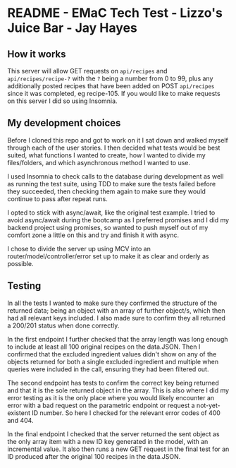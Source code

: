 # README - EMaC Tech Test - Lizzo's Juice Bar - Jay Hayes

## How it works

This server will allow GET requests on `api/recipes` and `api/recipes/recipe-?` with the `?` being a number from 0 to 99, plus any additionally posted recipes that have been added on POST `api/recipes` since it was completed, eg recipe-105. If you would like to make requests on this server I did so using Insomnia.

## My development choices

Before I cloned this repo and got to work on it I sat down and walked myself through each of the user stories. I then decided what tests would be best suited, what functions I wanted to create, how I wanted to divide my files/folders, and which asynchronous method I wanted to use.

I used Insomnia to check calls to the database during development as well as running the test suite, using TDD to make sure the tests failed before they succeeded, then checking them again to make sure they would continue to pass after repeat runs.

I opted to stick with async/await, like the original test example. I tried to avoid async/await during the bootcamp as I preferred promises and I did my backend project using promises, so wanted to push myself out of my comfort zone a little on this and try and finish it with async.

I chose to divide the server up using MCV into an router/model/controller/error set up to make it as clear and orderly as possible.

## Testing

In all the tests I wanted to make sure they confirmed the structure of the returned data; being an object with an array of further object/s, which then had all relevant keys included. I also made sure to confirm they all returned a 200/201 status when done correctly.

In the first endpoint I further checked that the array length was long enough to include at least all 100 original recipes on the data.JSON. Then I confirmed that the excluded ingredient values didn't show on any of the objects returned for both a single excluded ingredient and multiple when queries were included in the call, ensuring they had been filtered out.

The second endpoint has tests to confirm the correct key being returned and that it is the sole returned object in the array. This is also where I did my error testing as it is the only place where you would likely encounter an error with a bad request on the parametric endpoint or request a not-yet-existent ID number. So here I checked for the relevant error codes of 400 and 404.

In the final endpoint I checked that the server returned the sent object as the only array item with a new ID key generated in the model, with an incremental value. It also then runs a new GET request in the final test for an ID produced after the original 100 recipes in the data.JSON.
